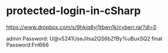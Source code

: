 # protected-login-in-cSharp
https://www.dropbox.com/s/9hkiq8yj1tbwn1k/cyberr.rar?dl=0

admin Password: U@v5241UseJiIsa2QS6bZfBy%uBuxSQ2
final Password:Fnl666
